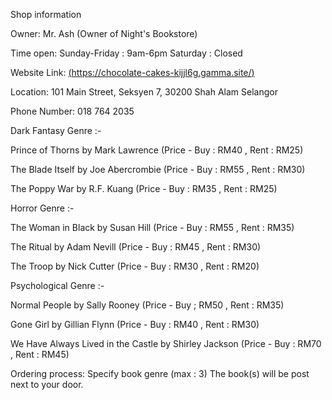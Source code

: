 Shop information

Owner:
Mr. Ash (Owner of Night's Bookstore)

Time open:
Sunday-Friday : 9am-6pm
Saturday : Closed

Website Link:
[(https://chocolate-cakes-kijjl6g.gamma.site/)](https://literary-delights-uh0owyt.gamma.site/)

Location:
101 Main Street, Seksyen 7, 30200 Shah Alam
Selangor

Phone Number:
018 764 2035

Dark Fantasy Genre :-

Prince of Thorns by Mark Lawrence (Price - 
Buy : RM40 , Rent : RM25)

The Blade Itself by Joe Abercrombie (Price -
Buy : RM55 , Rent : RM30)

The Poppy War by R.F. Kuang (Price -
Buy : RM35 , Rent : RM25)

Horror Genre :-

The Woman in Black by Susan Hill (Price -
Buy : RM55 , Rent : RM35)

The Ritual by Adam Nevill (Price -
Buy : RM45 , Rent : RM30)

The Troop by Nick Cutter (Price -
Buy : RM30 , Rent : RM20)

Psychological Genre :-

Normal People by Sally Rooney (Price -
Buy ; RM50 , Rent : RM35)

Gone Girl by Gillian Flynn (Price -
Buy : RM40 , Rent : RM30)

We Have Always Lived in the Castle by Shirley Jackson (Price -
Buy : RM70 , Rent : RM45)



Ordering process:
Specify book genre  (max : 3)
The book(s) will be post next to your door.

